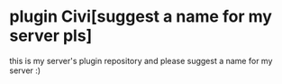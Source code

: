 # plugin Civi[suggest a name for my server pls]
this is my server's plugin repository and please suggest a name for my server :)
